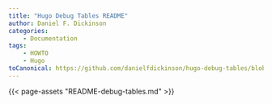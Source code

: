 ```yaml
---
title: "Hugo Debug Tables README"
author: Daniel F. Dickinson
categories:
    - Documentation
tags:
    - HOWTO
    - Hugo
toCanonical: https://github.com/danielfdickinson/hugo-debug-tables/blob/main/README.md
---
```

{{< page-assets "README-debug-tables.md" >}}
